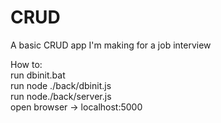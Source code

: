 # CRUD
A basic CRUD app I'm making for a job interview

How to:   
run dbinit.bat  
run node ./back/dbinit.js  
run node./back/server.js  
open browser -> localhost:5000  
